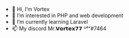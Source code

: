 - 👋 Hi, I’m Vortex
- 👀 I’m interested in PHP and web development
- 🌱 I’m currently learning Laravel
- 📫 My discord Mr.𝗩𝗼𝗿𝘁𝗲𝘅𝟳𝟳 ᴰᵉᵛ#7464
